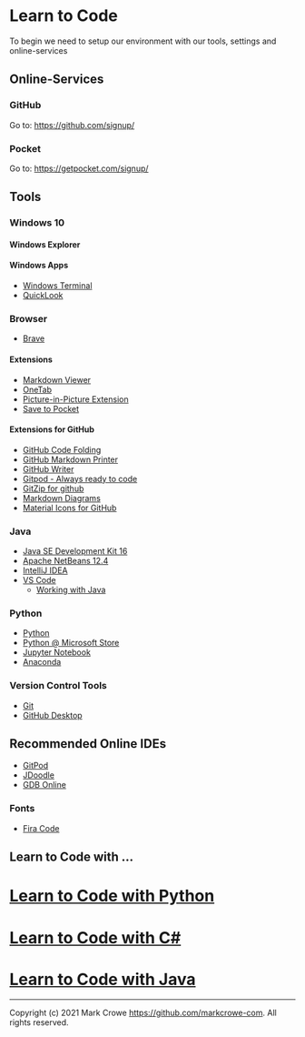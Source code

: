 # Learn to Code

To begin we need to setup our environment with our tools, settings and online-services

## Online-Services

### GitHub

Go to: <https://github.com/signup/>

### Pocket

Go to: <https://getpocket.com/signup/>

## Tools

### Windows 10

#### Windows Explorer

#### Windows Apps

- [Windows Terminal](https://www.microsoft.com/en-us/p/windows-terminal/9n0dx20hk701)
- [QuickLook](https://www.microsoft.com/en-us/p/quicklook/9nv4bs3l1h4s)

### Browser

- [Brave](https://brave.com/)

#### Extensions

- [Markdown Viewer](https://chrome.google.com/webstore/detail/markdown-viewer/ckkdlimhmcjmikdlpkmbgfkaikojcbjk)
- [OneTab](https://chrome.google.com/webstore/detail/onetab/chphlpgkkbolifaimnlloiipkdnihall)
- [Picture-in-Picture Extension](https://chrome.google.com/webstore/detail/picture-in-picture-extens/hkgfoiooedgoejojocmhlaklaeopbecg)
- [Save to Pocket](https://chrome.google.com/webstore/detail/save-to-pocket/niloccemoadcdkdjlinkgdfekeahmflj)

#### Extensions for GitHub

- [GitHub Code Folding](https://chrome.google.com/webstore/detail/github-code-folding/lefcpjbffalgdcdgidjdnmabfenecjdf/)
- [GitHub Markdown Printer](https://chrome.google.com/webstore/detail/github-markdown-printer/fehpdlpmcegfpbkgcnaleindodeegapk)
- [GitHub Writer](https://chrome.google.com/webstore/detail/github-writer/diilnnhpcdjhhkjcbdljaonhmhapadap/related)
- [Gitpod - Always ready to code](https://chrome.google.com/webstore/detail/gitpod-always-ready-to-co/dodmmooeoklaejobgleioelladacbeki)
- [GitZip for github](https://chrome.google.com/webstore/detail/gitzip-for-github/ffabmkklhbepgcgfonabamgnfafbdlkn)
- [Markdown Diagrams](https://chrome.google.com/webstore/detail/markdown-diagrams/pmoglnmodacnbbofbgcagndelmgaclel)
- [Material Icons for GitHub](https://chrome.google.com/webstore/detail/material-icons-for-github/bggfcpfjbdkhfhfmkjpbhnkhnpjjeomc)

### Java

- [Java SE Development Kit 16](https://www.oracle.com/java/technologies/javase-jdk16-downloads.html)
- [Apache NetBeans 12.4](https://netbeans.apache.org/download/)
- [IntelliJ IDEA](https://www.jetbrains.com/idea/download/)
- [VS Code](https://code.visualstudio.com/)
  - [Working with Java](https://code.visualstudio.com/docs/languages/java)

### Python

- [Python](https://www.python.org/downloads/)
- [Python @ Microsoft Store](https://www.microsoft.com/en-us/p/python-310/9pjpw5ldxlz5)
- [Jupyter Notebook](https://jupyter.org/)
- [Anaconda](https://www.anaconda.com/products/individual)

### Version Control Tools

- [Git](https://git-scm.com/download/win)
- [GitHub Desktop](https://desktop.github.com/)

## Recommended Online IDEs

- [GitPod](https://gitpod.io/)
- [JDoodle](https://www.jdoodle.com/online-java-compiler/)
- [GDB Online](https://www.onlinegdb.com/online_java_compiler)

### Fonts

- [Fira Code](https://github.com/tonsky/FiraCode)

## Learn to Code with ...

# [Learn to Code with Python](https://github.com/markcrowe-com/learntocode.py/)

# [Learn to Code with C#](https://github.com/markcrowe-com/learntocode.cs/)
# [Learn to Code with Java](https://github.com/markcrowe-com/learntocode.java/)

---
Copyright (c) 2021 Mark Crowe <https://github.com/markcrowe-com>. All rights reserved.

